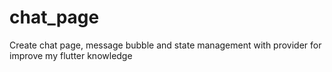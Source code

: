 # chat_page
Create chat page, message bubble and state management with provider for improve my flutter knowledge
